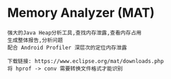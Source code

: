 # Memory Analyzer (MAT)

    强大的Java Heap分析工具,查找内存泄露,查看内存占用
    生成整体报告,分析问题
    配合 Android Profiler 深层次的定位内存泄露

    下载链接: https://www.eclipse.org/mat/downloads.php
    将 hprof -> conv 需要转换文件格式才能识别
